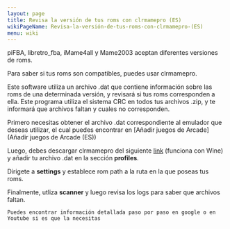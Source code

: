 ```yaml
---
layout: page
title: Revisa la versión de tus roms con clrmamepro (ES)
wikiPageName: Revisa-la-versión-de-tus-roms-con-clrmamepro-(ES)
menu: wiki
---
```


piFBA, libretro_fba, iMame4all y Mame2003 aceptan diferentes versiones de roms.

Para saber si tus roms son compatibles, puedes usar clrmamepro.

Este software utiliza un archivo .dat que contiene información sobre las roms de una determinada versión, y revisará si tus roms corresponden a ella. Este programa utiliza el sistema CRC en todos tus archivos .zip, y te informará que archivos faltan y cuales no corresponden.

Primero necesitas obtener el archivo .dat correspondiente al emulador que deseas utilizar, el cual puedes encontrar en [Añadir juegos de Arcade](Añadir juegos de Arcade (ES))

Luego, debes descargar clrmamepro del siguiente [link]( mamedev.emulab.it/clrmamepro/) (funciona con Wine) y añadir tu archivo .dat en la sección **profiles**.

Dirigete a **settings** y establece rom path a la ruta en la que poseas tus roms.

Finalmente, utliza **scanner** y luego revisa los logs para saber que archivos faltan.

`Puedes encontrar información detallada paso por paso en google o en Youtube si es que la necesitas`

